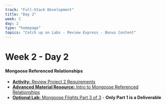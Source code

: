 ```yaml
---
track: "Full-Stack Development"
title: "Day 2"
week: 2
day: 2
type: "homepage"
topics: "Catch up on Labs - Review Express - Bonus Content"
---
```


# Week 2 - Day 2

#### Mongoose Referenced Relationships
- [**Activity:** Review Project 2 Requirements](/unit-projects/unit-two-project-requirements)
- [**Advanced Material Resource:** Intro to Mongoose Referenced Relationships](/full-stack-development/week-2/day-2/lecture-materials/intro-to-mongoose-referenced-relationships/)
- [**Optional Lab:** Mongoose Flights Part 3 of 3](/full-stack-development/week-2/day-2/labs/mongoose-flights-part-3/) - **Only Part 1 is a Deliverable**

<!-- 

<br>
<br>
<hr>
<br>
<br>



#### Lesson Recordings

- [**Last Walkthrough of Express/Mongoose**]()
  
- [**Project 2 Walk-through**]()
  
- [**Project 2 Planning (trello & ERD)**]()

-->


